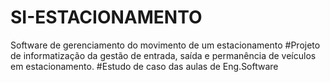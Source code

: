 # SI-ESTACIONAMENTO
Software de gerenciamento do movimento de um estacionamento 
#Projeto de informatização da gestão de entrada, saída e permanência de veículos em estacionamento.
#Estudo de caso das aulas de Eng.Software
